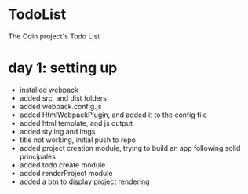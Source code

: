 # TodoList

The Odin project's Todo List

# day 1: setting up

- installed webpack
- added src, and dist folders
- added webpack.config.js
- added HtmlWebpackPlugin, and added it to the config file
- added html template, and js output
- added styling and imgs
- title not working, initial push to repo
- added project creation module, trying to build an app following solid principales
- added todo create module
- added renderProject module 
- added a btn to display project rendering
